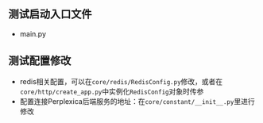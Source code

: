 ## 测试启动入口文件
- main.py



## 测试配置修改

- redis相关配置，可以在`core/redis/RedisConfig.py`修改，或者在`core/http/create_app.py`中实例化`RedisConfig`对象时传参
- 配置连接Perplexica后端服务的地址：在`core/constant/__init__.py`里进行修改

